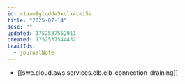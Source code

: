 ```yaml
---
id: v1aam9glqddw5xolx4cmi5a
title: "2025-07-14"
desc: ""
updated: 1752537552911
created: 1752537544432
traitIds:
  - journalNote
---
```


- [[swe.cloud.aws.services.elb.elb-connection-draining]]
